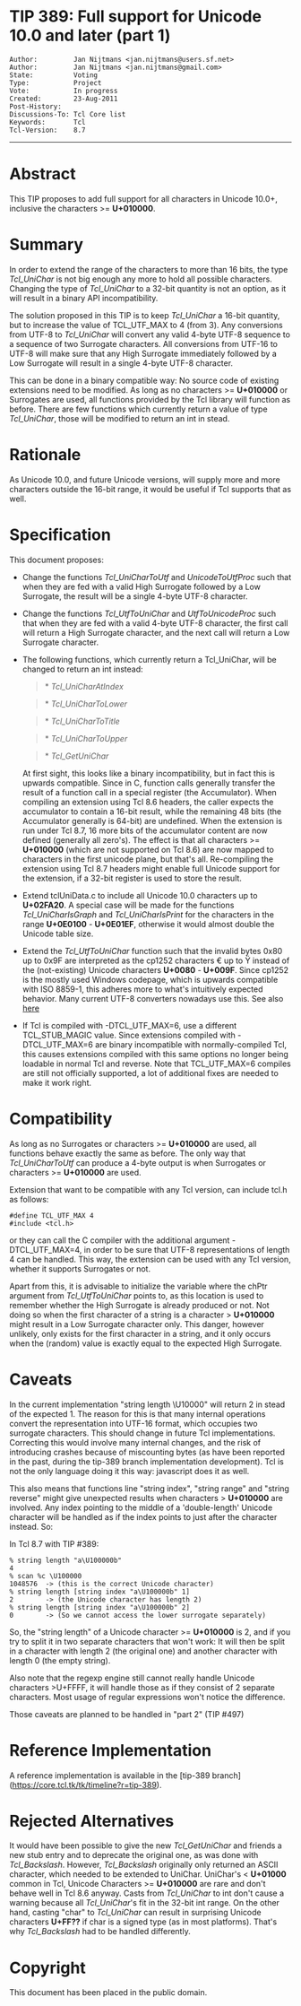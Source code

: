 # TIP 389: Full support for Unicode 10.0 and later (part 1)
	Author:         Jan Nijtmans <jan.nijtmans@users.sf.net>
	Author:         Jan Nijtmans <jan.nijtmans@gmail.com>
	State:          Voting
	Type:           Project
	Vote:           In progress
	Created:        23-Aug-2011
	Post-History:   
	Discussions-To: Tcl Core list
	Keywords:       Tcl
	Tcl-Version:    8.7
-----

# Abstract

This TIP proposes to add full support for all characters in Unicode 10.0\+,
inclusive the characters >= **U\+010000**.

# Summary

In order to extend the range of the characters to more than 16 bits, the type
_Tcl\_UniChar_ is not big enough any more to hold all possible characters.
Changing the type of _Tcl\_UniChar_ to a 32-bit quantity is not an option, as
it will result in a binary API incompatibility.

The solution proposed in this TIP is to keep _Tcl\_UniChar_ a 16-bit
quantity, but to increase the value of TCL\_UTF\_MAX to 4 \(from 3\). Any
conversions from UTF-8 to _Tcl\_UniChar_ will convert any valid 4-byte UTF-8
sequence to a sequence of two Surrogate characters. All conversions from
UTF-16 to UTF-8 will make sure that any High Surrogate immediately followed by
a Low Surrogate will result in a single 4-byte UTF-8 character.

This can be done in a binary compatible way: No source code of existing
extensions need to be modified. As long as no characters >= **U\+010000** or
Surrogates are used, all functions provided by the Tcl library will function
as before. There are few functions which currently return a value of type
_Tcl\_UniChar_, those will be modified to return an int in stead.

# Rationale

As Unicode 10.0, and future Unicode versions, will supply more and more
characters outside the 16-bit range, it would be useful if Tcl supports
that as well.

# Specification

This document proposes:

 * Change the functions _Tcl\_UniCharToUtf_ and _UnicodeToUtfProc_ such
   that when they are fed with a valid High Surrogate followed by a Low
   Surrogate, the result will be a single 4-byte UTF-8 character.

 * Change the functions _Tcl\_UtfToUniChar_ and _UtfToUnicodeProc_ such
   that when they are fed with a valid 4-byte UTF-8 character, the first call
   will return a High Surrogate character, and the next call will return a Low
   Surrogate character.

 * The following functions, which currently return a Tcl\_UniChar, will be
   changed to return an int instead:

	 > \* _Tcl\_UniCharAtIndex_

	 > \* _Tcl\_UniCharToLower_

	 > \* _Tcl\_UniCharToTitle_

	 > \* _Tcl\_UniCharToUpper_

	 > \* _Tcl\_GetUniChar_

	At first sight, this looks like a binary incompatibility, but in fact this
	is upwards compatible. Since in C, function calls generally transfer the
	result of a function call in a special register (the Accumulator). When
	compiling an extension using Tcl 8.6 headers, the caller expects the
	accumulator to contain a 16-bit result, while the remaining 48 bits (the
	Accumulator generally is 64-bit) are undefined. When the extension is
	run under Tcl 8.7, 16 more bits of the accumulator content are now defined
	(generally all zero's). The effect is that all characters >= **U\+010000**
	(which are not supported on Tcl 8.6) are now mapped to characters in the first
	unicode plane, but that's all. Re-compiling the extension using Tcl 8.7 headers
	might enable full Unicode support for the extension, if a 32-bit register is used
	to store the result.

 * Extend tclUniData.c to include all Unicode 10.0 characters up to
   **U\+02FA20**.  A special case will be made for the functions
   _Tcl\_UniCharIsGraph_ and _Tcl\_UniCharIsPrint_ for the characters in the
   range **U\+0E0100** - **U\+0E01EF**, otherwise it would almost double the
   Unicode table size.

 * Extend the _Tcl\_UtfToUniChar_ function such that the invalid bytes
   0x80 up to 0x9F are interpreted as the cp1252 characters € up to Ÿ
   instead of the (not-existing) Unicode characters **U\+0080** - **U\+009F**.
   Since cp1252 is the mostly used Windows codepage, which is upwards
   compatible with ISO 8859-1, this adheres more to what's intuitively
   expected behavior. Many current UTF-8 converters nowadays use this.
   See also [here](https://en.wikipedia.org/wiki/UTF-8#Invalid_byte_sequences)

 * If Tcl is compiled with -DTCL\_UTF\_MAX=6, use a different TCL\_STUB\_MAGIC
   value. Since extensions compiled with -DTCL\_UTF\_MAX=6 are binary
   incompatible with normally-compiled Tcl, this causes extensions
   compiled with this same options no longer being loadable in normal
   Tcl and reverse. Note that TCL\_UTF\_MAX=6 compiles are still not officially
   supported, a lot of additional fixes are needed to make it work right.

# Compatibility

As long as no Surrogates or characters >= **U\+010000** are used, all
functions behave exactly the same as before. The only way that
_Tcl\_UniCharToUtf_ can produce a 4-byte output is when Surrogates or
characters >= **U\+010000** are used.

Extension that want to be compatible with any Tcl version, can include tcl.h
as follows:

	#define TCL_UTF_MAX 4
	#include <tcl.h>

or they can call the C compiler with the additional argument -DTCL\_UTF\_MAX=4,
in order to be sure that UTF-8 representations of length 4 can be
handled. This way, the extension can be used with any Tcl version, whether it
supports Surrogates or not.

Apart from this, it is advisable to initialize the variable where the chPtr
argument from _Tcl\_UtfToUniChar_ points to, as this location is used to
remember whether the High Surrogate is already produced or not. Not doing so
when the first character of a string is a character > **U\+010000** might
result in a Low Surrogate character only. This danger, however unlikely, only
exists for the first character in a string, and it only occurs when the
\(random\) value is exactly equal to the expected High Surrogate.

# Caveats

In the current implementation "string length \\U10000" will return 2 in
stead of the expected 1. The reason for this is that many internal
operations convert the representation into UTF-16 format, which occupies
two surrogate characters. This should change in future Tcl implementations.
Correcting this would involve many internal changes, and the risk of
introducing crashes because of miscounting bytes (as have been reported
in the past, during the tip-389 branch implementation development).
Tcl is not the only language doing it this way: javascript does it as well.

This also means that functions line "string index", "string range" and
"string reverse" might give unexpected results when characters > **U\+010000**
are involved. Any index pointing to the middle of a 'double-length' Unicode
character will be handled as if the index points to just after the character
instead. So:

In Tcl 8.7 with TIP #389:

    % string length "a\U100000b"
    4
    % scan %c \U100000
    1048576  -> (this is the correct Unicode character)
    % string length [string index "a\U100000b" 1]
    2        -> (the Unicode character has length 2)
    % string length [string index "a\U100000b" 2]
    0        -> (So we cannot access the lower surrogate separately)

So, the "string length" of a Unicode character >= **U\+010000** is 2, and if you try to
split it in two separate characters that won't work: It will then be split
in a character with length 2 (the original one) and another character with
length 0 (the empty string).

Also note that the regexp engine still cannot really handle Unicode characters >U+FFFF,
it will handle those as if they consist of 2 separate characters. Most usage of
regular expressions won't notice the difference.

Those caveats are planned to be handled in "part 2" (TIP #497)

# Reference Implementation

A reference implementation is available in the [tip-389 branch]
(https://core.tcl.tk/tk/timeline?r=tip-389).

# Rejected Alternatives

It would have been possible to give the new _Tcl\_GetUniChar_ and friends
a new stub entry and to deprecate the original one, as was done with
_Tcl\_Backslash_. However, _Tcl\_Backslash_ originally only returned
an ASCII character, which needed to be extended to UniChar. UniChar's
< **U\+01000** common in Tcl, Unicode Characters >= **U\+010000**
are rare and don't behave well in Tcl 8.6 anyway. Casts from _Tcl\_UniChar_
to int don't cause a warning because all _Tcl\_UniChar_'s fit in the
32-bit int range. On the other hand, casting "char" to _Tcl\_UniChar_
can result in surprising Unicode characters **U\+FF??** if char is
a signed type (as in most platforms). That's why _Tcl\_Backslash_ had
to be handled differently.

# Copyright

This document has been placed in the public domain.

